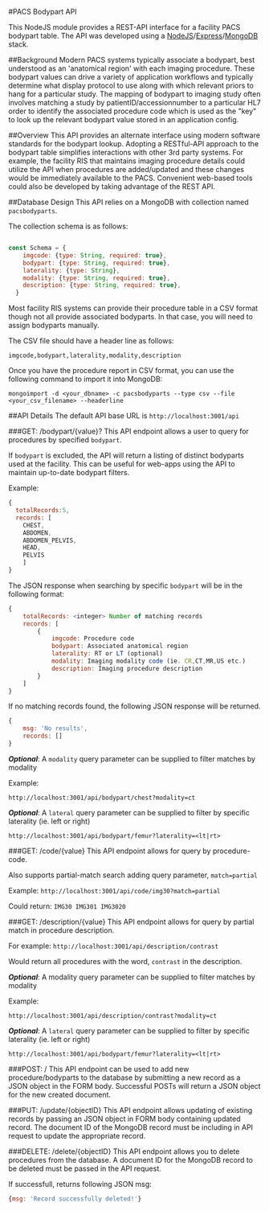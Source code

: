 #PACS Bodypart API

This NodeJS module provides a REST-API interface for a facility PACS bodypart table. The API was developed using a [NodeJS](http://nodejs.org)/[Express](http://expressjs.com)/[MongoDB](http://www.mongodb.com) stack.

##Background
Modern PACS systems typically associate a bodypart, best understood as an 'anatomical region' with each imaging procedure. These bodypart values can drive a variety of application workflows and typically determine what display protocol to use along with which relevant priors to hang for a particular study. The mapping of bodypart to imaging study often involves matching a study by patientID/accessionnumber to a particular HL7 order to identify the associated procedure code which is used as the "key" to look up the relevant bodypart value stored in an application config.

##Overview
This API provides an alternate interface using modern software standards for the bodypart lookup. Adopting a RESTful-API approach to the bodypart table simplifies interactions with other 3rd party systems. For example, the facility RIS that maintains imaging procedure details could utilize the API when procedures are added/updated and these changes would be immediately available to the PACS. Convenient web-based tools could also be developed by taking advantage of the REST API.

##Database Design
This API relies on a MongoDB with collection named `pacsbodyparts`.

The collection schema is as follows:
```javascript

const Schema = {
    imgcode: {type: String, required: true},
    bodypart: {type: String, required: true},
    laterality: {type: String},
    modality: {type: String, required: true},
    description: {type: String, required: true},
  }

```
Most facility RIS systems can provide their procedure table in a CSV format though not all provide associated bodyparts. In that case, you will need to assign bodyparts manually.

The CSV file should have a header line as follows:

`imgcode,bodypart,laterality,modality,description`

Once you have the procedure report in CSV format, you can use the following command to import it into MongoDB:

`mongoimport -d <your_dbname> -c pacsbodyparts --type csv --file <your_csv_filename> --headerline`

##API Details
The default API base URL is `http://localhost:3001/api`

###GET: /bodypart/{value}?
This API endpoint allows a user to query for procedures by specified `bodypart`. 

If `bodypart` is excluded, the API will return a listing of distinct bodyparts used at the facility. This can be useful for web-apps using the API to maintain up-to-date bodypart filters.

Example:

```javascript
{
  totalRecords:5,
  records: [
    CHEST,
    ABDOMEN,
    ABDOMEN_PELVIS,
    HEAD,
    PELVIS
    ]
}
```
The JSON response when searching by specific `bodypart` will be in the following format:

```javascript
{
    totalRecords: <integer> Number of matching records
    records: [
        {
            imgcode: Procedure code
            bodypart: Associated anatomical region
            laterality: RT or LT (optional)
            modality: Imaging modality code (ie. CR,CT,MR,US etc.)
            description: Imaging procedure description
        }
    ]
}
```

If no matching records found, the following JSON response will be returned.

```javascript
{
    msg: 'No results',
    records: []
}
```

***Optional***: A `modality` query parameter can be supplied to filter matches by modality

Example:

`http://localhost:3001/api/bodypart/chest?modality=ct`

***Optional***: A `lateral` query parameter can be supplied to filter by specific laterality (ie. left or right)

`http://localhost:3001/api/bodypart/femur?laterality=<lt|rt>`

###GET: /code/{value}
This API endpoint allows for query by procedure-code.

Also supports partial-match search adding query parameter, `match=partial`

Example:
`http://localhost:3001/api/code/img30?match=partial`

Could return:
`IMG30 IMG301 IMG3020`

###GET: /description/{value}
This API endpoint allows for query by partial match in procedure description.

For example:
`http://localhost:3001/api/description/contrast`

Would return all procedures with the word, `contrast` in the description.

***Optional***: A modality query parameter can be supplied to filter matches by modality

Example:

`http://localhost:3001/api/description/contrast?modality=ct`

***Optional***: A `lateral` query parameter can be supplied to filter by specific laterality (ie. left or right)

`http://localhost:3001/api/bodypart/femur?laterality=<lt|rt>`

###POST: /
This API endpoint can be used to add new procedure/bodyparts to the database by submitting a new record as a JSON object in the FORM body. Successful POSTs will return a JSON object for the new created document.

###PUT: /update/{objectID}
This API endpoint allows updating of existing records by passing an JSON object in FORM body containing updated record. The document ID of the MongoDB record must be including in API request to update the appropriate record.

###DELETE: /delete/{objectID}
This API endpoint allows you to delete procedures from the database. A document ID for the MongoDB record to be deleted must be passed in the API request.

If successfull, returns following JSON msg:

```javascript
{msg: 'Record successfully deleted!'}
```
